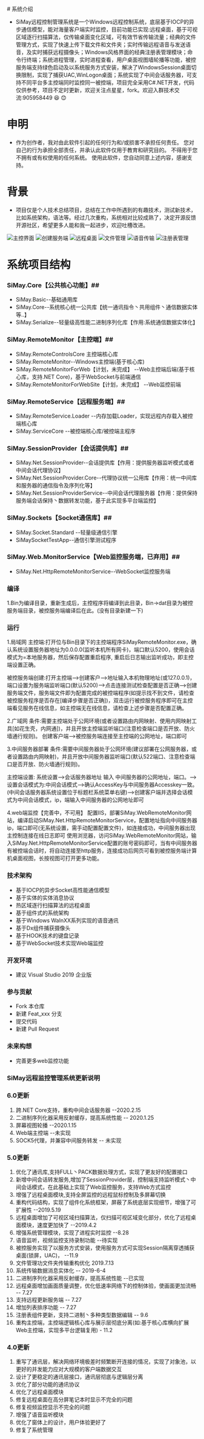 ﻿﻿# 系统介绍
 - SiMay远程控制管理系统是一个Windows远程控制系统，底层基于IOCP的异步通信模型，能对海量客户端实时监控，目前功能已实现:远程桌面，基于可视区域逐行扫描算法，仅传输桌面变化区域，可有效节省传输流量；经典的文件管理方式，实现了快速上传下载文件和文件夹；实时传输远程语音与发送语音，及实时捕获远程摄像头；Windows风格界面的经典注册表管理模块；命令行终端；系统进程管理，实时进程查看，用户桌面视图墙轮播等功能，被控服务端支持绿色启动及以系统服务方式安装，解决了WindowsSession桌面切换限制，实现了捕获UAC,WinLogon桌面；系统实现了中间会话服务器，可支持不同平台多主控端同时监控同一被控端，项目完全采用C#.NET开发，代码仅供参考，项目不定时更新，欢迎关注点星星，fork。欢迎入群技术交流:905958449 :laughing:  :blush: 

# 申明
 - 作为创作者，我对由此软件引起的任何行为和/或损害不承担任何责任。 您对自己的行为承担全部责任，并承认此软件仅用于教育和研究目的。 不得用于您不拥有或有权使用的任何系统。 使用此软件，您自动同意上述内容，感谢支持。 

# 背景
 - 项目仅是个人技术总结项目，总结在工作中所遇到的有趣技术，测试新技术，比如系统架构，语法等。经过几次重构，系统相对比较成熟了，决定开源反馈开源社区，希望更多人能和我一起进步，欢迎吐槽改进。

![主控界面](https://images.gitee.com/uploads/images/2019/0717/225727_cc5c40c8_1654743.jpeg "主控制界面")
![创建服务端](https://images.gitee.com/uploads/images/2019/0717/225801_d0ccad61_1654743.jpeg "创建服务端")
![远程桌面](https://images.gitee.com/uploads/images/2019/0717/225853_2d8f4f8d_1654743.jpeg "远程桌面")
![文件管理](https://images.gitee.com/uploads/images/2019/0717/225829_9fed04ca_1654743.jpeg "文件管理")
![语音传输](https://images.gitee.com/uploads/images/2019/0717/225918_159b8bec_1654743.jpeg "语音传输")
![注册表管理](https://images.gitee.com/uploads/images/2019/0906/221633_6f9559ff_1654743.jpeg "注册表管理")
  
# 系统项目结构

### SiMay.Core【公共核心功能】##
 - SiMay.Basic--基础通用库
 - SiMay.Core--系统核心统一公共库【统一通讯指令丶共用组件丶通信数据实体等..】
 - SiMay.Serialize--轻量级高性能二进制序列化库【作用:系统通信数据实体化】

### SiMay.RemoteMonitor【主控端】##
 - SiMay.RemoteControlsCore 主控端核心库
 - SiMay.RemoteMonitor--Windows主控端(基于核心库)
 - SiMay.RemoteMonitorForWeb【计划，未完成】 --Web主控端后端(基于核心库，支持.NET Core)，基于WebSocket与前端通信
 - SiMay.RemoteMonitorForWebSite【计划，未完成】 --Web监控前端

### SiMay.RemoteService【远程服务端】##
 - SiMay.RemoteService.Loader --内存加载Loader，实现远程内存载入被控端核心库
 - SiMay.ServiceCore --被控端核心库/被控端主程序

### SiMay.SessionProvider【会话提供库】##
 - SiMay.Net.SessionProvider--会话提供库【作用：提供服务器监听模式或者中间会话代理协议】
 - SiMay.Net.SessionProvider.Core--代理协议统一公用库【作用：统一中间库和服务器的通信指令及序列化等】
 - SiMay.Net.SessionProviderService--中间会话代理服务器【作用：提供保持服务端会话保持丶数据转发功能，基于此实现多平台端监控】

### SiMay.Sockets【Socket通信库】##
 - SiMay.Socket.Standard --轻量级通信引擎
 - SiMaySocketTestApp--通信引擎测试程序

### SiMay.Web.MonitorService【Web监控服务端，已弃用】##
 - SiMay.Net.HttpRemoteMonitorService--WebSocket监控服务端


### 编译
1.Bin为编译目录，重新生成后，主控程序将编译到此目录，Bin->dat目录为被控服务端目录，被控服务端编译后在此。(没有目录新建一下)

### 运行
1.局域网
主控端:打开位与Bin目录下的主控端程序SiMayRemoteMonitor.exe，确认系统设置服务器地址为0.0.0.0(监听本机所有网卡)，端口默认5200，使用会话模式为=本地服务器，然后保存配置重启程序,
重启后日志输出监听成功，即主控端设置正确。

被控服务端创建:打开主控端-->创建客户-->地址输入本机物理地址(或127.0.0.1)，端口设置为服务端监听端口(默认5200)-->点击连接测试检查配置是否正确-->创建服务端文件，服务端文件即为配置完成的被控端程序(如提示找不到文件，请检查被控服务程序是否存在[编译步骤是否正确])，双击运行被控服务程序即可在主控端看见服务在线信息，如主控端无在线信息，请检查上述步骤是否配置正确。

2.广域网
条件:需要主控端处于公网环境(或者设置路由内网映射、使用内网映射工具[如花生壳，内网通])，并且开放主控端监听端口(注意检查端口是否开放、防火墙通行规则)。
创建客户端-->被控服务端连接至主控端的公网地址，端口即可

3.中间服务器部署
条件:需要中间服务器处于公网环境(建议部署在公网服务器，或者设置路由内网映射)，并且开放中间服务器监听端口(默认522端口、注意检查端口是否开放、防火墙通行规则)。

主控端设置: 系统设置-->会话服务器地址 输入 中间服务器的公网地址，端口。-->设置会话模式为:中间会话模式-->确认AccessKey与中间服务器Accesskey一致。(中间会话服务器系统设置位于标题栏系统菜单右键)-->创建客户端并选择会话模式为中间会话模式，ip，端输入中间服务器的公网地址即可

4.web端监控【完善中，不可用】
配置IIS，部署SiMay.WebRemoteMonitor网站，编译启动SiMay.Net.HttpRemoteMonitorService，配置地址指向中间服务器ip，端口即可(无系统设置，需手动配置配置文件)，如连接成功，中间服务器出现主控制连接在线日志即可
使用浏览器，访问SiMay.WebRemoteMonitor网站，输入SiMay.Net.HttpRemoteMonitorService配置的账号密码即可，当有中间服务器有被控端会话时，将自动连接至http服务，连接成功后网页可看到被控服务端计算机桌面视图，长按视图可打开更多功能。

### 技术架构
 - 基于IOCP的异步Socket高性能通信模型
 - 基于实体的实体消息协议
 - 热区域逐行扫描算法的远程桌面
 - 基于组件式的系统架构
 - 基于Windows WaInXX系列实现的语音通讯
 - 基于Dx组件捕获摄像头
 - 基于HOOK技术的键盘记录
 - 基于WebSocket技术实现Web端监控

### 开发环境
 - 建议 Visual Studio 2019 企业版

### 参与贡献
 - Fork 本仓库
 - 新建 Feat_xxx 分支
 - 提交代码
 - 新建 Pull Request

### 未来构想
 - 完善更多web监控功能

### SiMay远程监控管理系统更新说明

### 6.0更新
1. 跨.NET Core支持，重构中间会话服务器 --2020.2.15
2. 二进制序列化器采用反射缓存，提高系统性能 -- 2020.1.25
3. 屏幕视图轮播 --2020.1.15
4. Web端主控端 --未实现
5. SOCK5代理，并兼容中间服务转发 -- 未实现

### 5.0更新
1. 优化了通讯库,支持FULL丶PACK数据处理方式，实现了更友好的配置接口
2. 新增中间会话转发服务,增加了SessionProvider层，控制端支持监听模式丶中间会话模式，在此基础上实现了Web监控服务，支持Web方式监控
3. 增强了远程桌面模块,支持全屏监控的远程鼠标控制及多屏幕切换
4. 重构代码结构，实现了组件化系统框架，屏蔽了系统底层实现细节，增强了可扩展性	--2019.5.19
5. 远程桌面增加了可视区域扫描算法，仅扫描可视区域变化部分，优化了远程桌面模块，速度更加快了 --2019.4.2
6. 增强系统管理模块，实现了进程实时监控	--8.28
7. 语音监听，视频监控支持录制功能	--待实现
8. 被控服务实现了以服务方式安装，使用服务方式可实现Session隔离穿透捕获桌面(锁屏，UAC)，	--11.9
9. 文件管理功文件夹传输重构优化	2019.7.13
10. 系统传输数据消息实体化 -- 2019-6-4
11. 二进制序列化器采用反射缓存，提高系统性能 --已实现
12. 远程桌面增加画面质量调整，优化低速率网络下的控制体验，使画面更加流畅 -- 7.27
13. 支持远程更新服务端 -- 7.27
14. 增加列表排序功能 -- 7.27
15. 注册表组件更新，支持二进制丶多种类型数据编辑 -- 9.6
16. 重构主控端，主控端逻辑核心库与展示层彻底分离(如:基于核心库横向扩展Web主控端，实现多平台逻辑复用) - 11.2

### 4.0更新
1. 重写了通讯层，解决网络环境极差时频繁断开连接的情况，实现了对象池，以更好的并发能力应对大规模的客户端数据交互
2. 设计了更稳定的通讯层接口，通讯层彻底与逻辑层分离
3. 优化了部分功能的通讯协议
4. 优化了远程桌面模块
5. 修复远程桌面在高分屏笔记本时显示不完全的问题
6. 修复视频监控显示不完全的问题
7. 增强了语音监听模块
8. 优化了窗体上的设计，用户体验更好了
9. 修复了系统管理